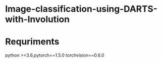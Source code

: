 # Image-classification-using-DARTS-with-Involution
# Requriments
python >=3.6,pytorch==1.5.0 torchvision==0.6.0

